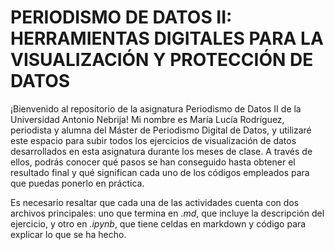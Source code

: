 # PERIODISMO DE DATOS II: HERRAMIENTAS DIGITALES PARA LA VISUALIZACIÓN Y PROTECCIÓN DE DATOS
¡Bienvenido al repositorio de la asignatura Periodismo de Datos II de la Universidad Antonio Nebrija! Mi nombre es María Lucía Rodríguez, periodista y alumna del Máster de Periodismo Digital de Datos, y utilizaré este espacio para subir todos los ejercicios de visualización de datos desarrollados en esta asignatura durante los meses de clase. A través de ellos, podrás conocer qué pasos se han conseguido hasta obtener el resultado final y qué significan cada uno de los códigos empleados para que puedas ponerlo en práctica.

Es necesario resaltar que cada una de las actividades cuenta con dos archivos principales: uno que termina en *.md*, que incluye la descripción del ejercicio, y otro en *.ipynb*, que tiene celdas en markdown y código para explicar lo que se ha hecho.

